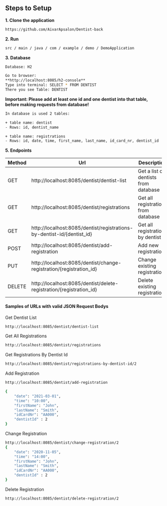 ## Steps to Setup

**1. Clone the application**
```bash
https://github.com/AivarApsalon/Dentist-back
```

**2. Run**
```bash
src / main / java / com / example / demo / DemoApplication 
```

**3. Database**
```bash
Database: H2
```

```bash
Go to browser:  
**http://localhost:8085/h2-console**
Type into terminal: SELECT * FROM DENTIST 
There you see Table: DENTIST
```

**Important: Please add at least one id and one dentist into that table, before making requests from database!**


```bash
In database is used 2 tables:

+ table name: dentist
- Rows: id, dentist_name

+ table name: registrations
- Rows: id, date, time, first_name, last_name, id_card_nr, dentist_id
```

**5. Endpoints**


| Method | Url | Description |
| ------ | --- | ----------- | 
| GET    | http://localhost:8085/dentist/dentist-list | Get a list of dentists from database | 
| GET    | http://localhost:8085/dentist/registrations | Get all registrations from database | 
| GET    | http://localhost:8085/dentist/registrations-by-dentist-id/{dentist_id} | Get all registrations by dentist id | 
| POST   | http://localhost:8085/dentist/add-registration | Add new registration |
| PUT    | http://localhost:8085/dentist/change-registration/{registration_id} | Change existing registration |
| DELETE | http://localhost:8085/dentist/delete-registration/{registration_id} | Delete existing registration |



#### Samples of URLs with valid JSON Request Bodys

Get Dentist List
```bash
http://localhost:8085/dentist/dentist-list
```

Get All Registrations
```bash
http://localhost:8085/dentist/registrations
```

Get Registrations By Dentist Id
```bash
http://localhost:8085/dentist/registrations-by-dentist-id/2
```

Add Registration
```bash
http://localhost:8085/dentist/add-registration

{
    "date": "2021-03-01",
    "time": "10:00",
    "firstName": "John",
    "lastName": "Smith",
    "idCardNr": "AA000",
    "dentistId" : 2
}
```

Change Registration
```bash
http://localhost:8085/dentist/change-registration/2
{
    "date": "2020-11-05",
    "time": "14:00",
    "firstName": "John",
    "lastName": "Smith",
    "idCardNr": "AA000",
    "dentistId" : 2
}
```

Delete Registration
```bash
http://localhost:8085/dentist/delete-registration/2
```

